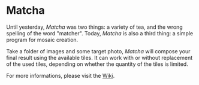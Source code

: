 # Matcha
Until yesterday, *Matcha* was two things: a variety of tea, and the wrong spelling of the word "matcher".
Today, *Matcha* is also a third thing: a simple program for mosaic creation.

Take a folder of images and some target photo, *Matcha* will compose your final result using the available tiles. It can work with or without replacement of the used tiles, depending on whether the quantity of the tiles is limited.

For more informations, please visit the [Wiki](https://github.com/MicheleDusi/Matcha/wiki).
